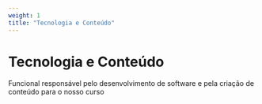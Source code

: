 ```yaml
---
weight: 1
title: "Tecnologia e Conteúdo"
---
```


# Tecnologia e Conteúdo

Funcional responsável pelo desenvolvimento de software e pela criação de conteúdo para o nosso curso